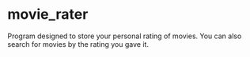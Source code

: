 # movie_rater
Program designed to store your personal rating of movies. You can also search for movies by the rating you gave it. 

